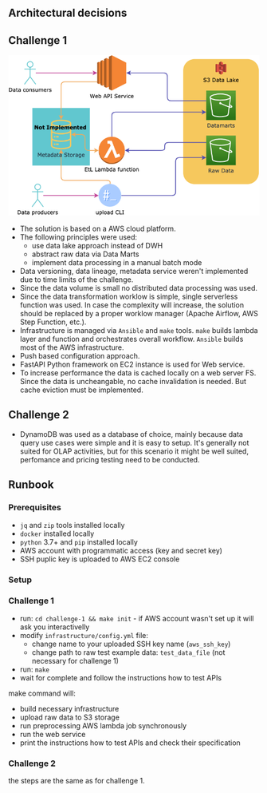 ## Architectural decisions

## Challenge 1

![arch diagram](architecture.png)

- The solution is based on a AWS cloud platform.
- The following principles were used:
    - use data lake approach instead of DWH
    - abstract raw data via Data Marts
    - implement data processing in a manual batch mode
- Data versioning, data lineage, metadata service weren't implemented due to time limits of the challenge.
- Since the data volume is small no distributed data processing was used.
- Since the data transformation worklow is simple, single serverless function was used. In case the complexity will increase, the solution should be replaced by a proper worklow manager (Apache Airflow, AWS Step Function, etc.).
- Infrastructure is managed via `Ansible` and `make` tools. `make` builds lambda layer and function and orchestrates overall workflow. `Ansible` builds most of the AWS infrastructure.
- Push based configuration approach.
- FastAPI Python framework on EC2 instance is used for Web service.
- To increase performance the data is cached locally on a web server FS. Since the data is uncheangable, no cache invalidation is needed. But cache eviction must be implemented.

## Challenge 2

- DynamoDB was used as a database of choice, mainly because data query use cases were simple and it is easy to setup. It's generally not suited for OLAP activities, but for this scenario it might be well suited, perfomance and pricing testing need to be conducted.

## Runbook

### Prerequisites

- `jq` and `zip` tools installed locally
- `docker` installed locally
- `python` 3.7+ and `pip` installed locally
- AWS account with programmatic access (key and secret key)
- SSH puplic key is uploaded to AWS EC2 console

### Setup

### Challenge 1 

- run: `cd challenge-1 && make init` - if AWS account wasn't set up it will ask you interactivelly
- modify `infrastructure/config.yml` file:
    - change name to your uploaded SSH key name (`aws_ssh_key`)
    - change path to raw test example data: `test_data_file` (not necessary for challenge 1)
- run: `make`
- wait for complete and follow the instructions how to test APIs

make command will:
- build necessary infrastructure
- upload raw data to S3 storage
- run preprocessing AWS lambda job synchronously
- run the web service
- print the instructions how to test APIs and check their specification

### Challenge 2

the steps are the same as for challenge 1.
